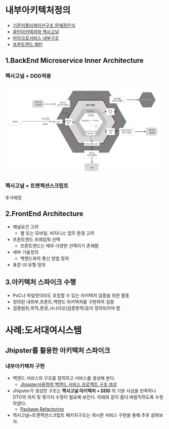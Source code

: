 # 내부아키텍처정의
- [기존어플리케이션구조 문제점인식](https://engineering-skcc.github.io/microservice%20inner%20achitecture/inner-architecture-1/)
- [클린아키텍처와 헥사고널](https://engineering-skcc.github.io/microservice%20inner%20achitecture/inner-architecture-2/)
- [마이크로서비스 내부구조](https://engineering-skcc.github.io/microservice%20inner%20achitecture/inner-architecture-2/)
- [프론트엔드 패턴](https://engineering-skcc.github.io/microservice%20outer%20achitecture/inner-architecture-1/)

## 1.BackEnd Microservice Inner Architecture
### 헥사고널 + DDD적용
![백엔드아키텍처](https://github.com/CNAPS-MSA/CNAPS3/blob/master/img/BackEndA.png)  
### 헥사고널 + 트랜젝션스크립트
추가예정

## 2.FrontEnd Architecture
- 채널요건 고려 
  - 웹 또는 모바일, 비지니스 업무 환경 고려
- 프론트엔드 프레임웍 선택
  - 프론트엔드는 매우 다양한 선택지가 존재함
- 세부 기술정의 
  - 백엔드와의 통신 방법 정의
- 표준 UI 유형 정의

## 3.아키텍처 스파이크 수행
- PoC나 파일럿이라도 호칭할 수 있는 아키텍처 검증을 위한 활동
- 정의된 내외부,프론트,백엔드 아키텍처를 구현하여 검증
- 검증범위,목적,환경,시나리오(검증항목)등이 정의되어야 함

# 사례:도서대여시스템
## Jhipster를 활용한 아키텍처 스파이크 
### 내부아키텍처 구현
- 백엔드 서비스의 구조를 정의하고 서비스를 생성해 본다.
  - [Jhipster사용하여 백엔드 서비스 프로젝트 구조 생성](/contents/jhipster_guide2.md)
- Jhipster가 생성한 구조는 **헥사고널 아키텍처 + DDD** 의 기본 사상을 만족하나 DTO의 위치 및 몇가지 수정이 필요해 보인다. 아래와 같이 좀더 바람직하도록 수정하였다.
  - [Package Refactoring](/contents/jhipster_package_ref.md)
- 헥사고널+트랜젝션스크립트 패키지구조는  게시판 서비스 구현을 통해 추후 살펴보자.




